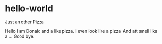 # hello-world
Just an other Pizza

Hello I am Donald and a like pizza. I even look like a pizza. And att smell lika a ...
Good bye.
